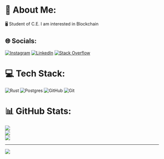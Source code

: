 # 💫 About Me:
🖥️ Student of C.E. I am interested in Blockchain


## 🌐 Socials:
[![Instagram](https://img.shields.io/badge/Instagram-%23E4405F.svg?logo=Instagram&logoColor=white)](https://instagram.com/https://instagram.com/burak.erguven) [![LinkedIn](https://img.shields.io/badge/LinkedIn-%230077B5.svg?logo=linkedin&logoColor=white)](https://linkedin.com/in/https://www.linkedin.com/in/erguvenburak/) [![Stack Overflow](https://img.shields.io/badge/-Stackoverflow-FE7A16?logo=stack-overflow&logoColor=white)](https://stackoverflow.com/users/https://stackoverflow.com/users/21388019/burakerg%c3%bcven) 

# 💻 Tech Stack:
![Rust](https://img.shields.io/badge/rust-%23000000.svg?style=for-the-badge&logo=rust&logoColor=white) ![Postgres](https://img.shields.io/badge/postgres-%23316192.svg?style=for-the-badge&logo=postgresql&logoColor=white) ![GitHub](https://img.shields.io/badge/github-%23121011.svg?style=for-the-badge&logo=github&logoColor=white) ![Git](https://img.shields.io/badge/git-%23F05033.svg?style=for-the-badge&logo=git&logoColor=white)
# 📊 GitHub Stats:
![](https://github-readme-stats.vercel.app/api?username=BurakErguvn&theme=dark&hide_border=false&include_all_commits=false&count_private=false)<br/>
![](https://github-readme-streak-stats.herokuapp.com/?user=BurakErguvn&theme=dark&hide_border=false)<br/>
![](https://github-readme-stats.vercel.app/api/top-langs/?username=BurakErguvn&theme=dark&hide_border=false&include_all_commits=false&count_private=false&layout=compact)

---
[![](https://visitcount.itsvg.in/api?id=BurakErguvn&icon=0&color=0)](https://visitcount.itsvg.in)

<!-- Proudly created with GPRM ( https://gprm.itsvg.in ) -->
